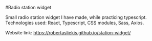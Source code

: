 #Radio station widget

Small radio station widget I have made, while practicing typescript. Technologies used: React, Typescript, CSS modules, Sass, Axios.

Website link: https://robertasliekis.github.io/station-widget/
